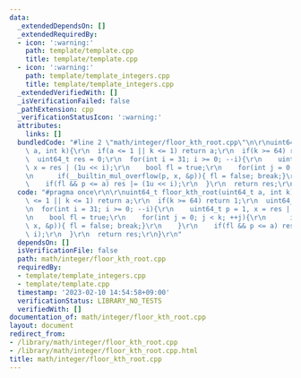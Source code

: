 ```yaml
---
data:
  _extendedDependsOn: []
  _extendedRequiredBy:
  - icon: ':warning:'
    path: template/template.cpp
    title: template/template.cpp
  - icon: ':warning:'
    path: template/template_integers.cpp
    title: template/template_integers.cpp
  _extendedVerifiedWith: []
  _isVerificationFailed: false
  _pathExtension: cpp
  _verificationStatusIcon: ':warning:'
  attributes:
    links: []
  bundledCode: "#line 2 \"math/integer/floor_kth_root.cpp\"\n\r\nuint64_t floor_kth_root(uint64_t\
    \ a, int k){\r\n  if(a <= 1 || k <= 1) return a;\r\n  if(k >= 64) return 1;\r\n\
    \  uint64_t res = 0;\r\n  for(int i = 31; i >= 0; --i){\r\n    uint64_t p = 1,\
    \ x = res | (1u << i);\r\n    bool fl = true;\r\n    for(int j = 0; j < k; ++j){\r\
    \n      if(__builtin_mul_overflow(p, x, &p)){ fl = false; break;}\r\n    }\r\n\
    \    if(fl && p <= a) res |= (1u << i);\r\n  }\r\n  return res;\r\n}\r\n"
  code: "#pragma once\r\n\r\nuint64_t floor_kth_root(uint64_t a, int k){\r\n  if(a\
    \ <= 1 || k <= 1) return a;\r\n  if(k >= 64) return 1;\r\n  uint64_t res = 0;\r\
    \n  for(int i = 31; i >= 0; --i){\r\n    uint64_t p = 1, x = res | (1u << i);\r\
    \n    bool fl = true;\r\n    for(int j = 0; j < k; ++j){\r\n      if(__builtin_mul_overflow(p,\
    \ x, &p)){ fl = false; break;}\r\n    }\r\n    if(fl && p <= a) res |= (1u <<\
    \ i);\r\n  }\r\n  return res;\r\n}\r\n"
  dependsOn: []
  isVerificationFile: false
  path: math/integer/floor_kth_root.cpp
  requiredBy:
  - template/template_integers.cpp
  - template/template.cpp
  timestamp: '2023-02-10 14:54:58+09:00'
  verificationStatus: LIBRARY_NO_TESTS
  verifiedWith: []
documentation_of: math/integer/floor_kth_root.cpp
layout: document
redirect_from:
- /library/math/integer/floor_kth_root.cpp
- /library/math/integer/floor_kth_root.cpp.html
title: math/integer/floor_kth_root.cpp
---
```

